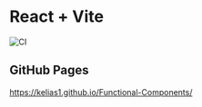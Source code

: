 # React + Vite
![CI](https://github.com/Kelias1/Functional-Components/actions/workflows/web.yml/badge.svg)

## GitHub Pages
https://kelias1.github.io/Functional-Components/